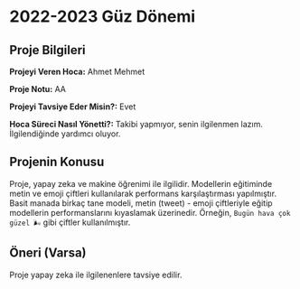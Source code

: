 # 2022-2023 Güz Dönemi

## Proje Bilgileri
**Projeyi Veren Hoca:** Ahmet Mehmet

**Proje Notu:** AA

**Projeyi Tavsiye Eder Misin?:** Evet

**Hoca Süreci Nasıl Yönetti?:** Takibi yapmıyor, senin ilgilenmen lazım. İlgilendiğinde yardımcı oluyor.

## Projenin Konusu
Proje, yapay zeka ve makine öğrenimi ile ilgilidir. Modellerin eğitiminde metin ve emoji çiftleri kullanılarak performans karşılaştırması yapılmıştır. Basit manada birkaç tane modeli, metin (tweet) - emoji çiftleriyle eğitip modellerin performanslarını kıyaslamak üzerinedir. Örneğin, `Bugün hava çok güzel 🌬️` gibi çiftler kullanılmıştır.

## Öneri (Varsa)
Proje yapay zeka ile ilgilenenlere tavsiye edilir.